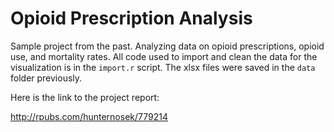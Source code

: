 # Opioid Prescription Analysis

Sample project from the past. Analyzing data on opioid prescriptions, opioid use, and mortality rates. All code used to import and clean the data for the visualization is in the `import.r` script. The xlsx files were saved in the `data` folder previously.

Here is the link to the project report:

http://rpubs.com/hunternosek/779214

